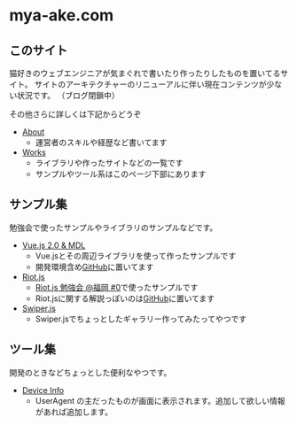 # mya-ake.com

## このサイト

猫好きのウェブエンジニアが気まぐれで書いたり作ったりしたものを置いてるサイト。
サイトのアーキテクチャーのリニューアルに伴い現在コンテンツが少ない状況です。
（ブログ閉鎖中）

その他さらに詳しくは下記からどうぞ

* [About](/about)
  - 運営者のスキルや経歴など書いてます
* [Works](/works)
  - ライブラリや作ったサイトなどの一覧です
  - サンプルやツール系はこのページ下部にあります

## サンプル集

勉強会で使ったサンプルやライブラリのサンプルなどです。

* [Vue.js 2.0 & MDL](https://mya-ake.com/samples/vuejs-spa/)
  - Vue.jsとその周辺ライブラリを使って作ったサンプルです
  - 開発環境含め[GitHub](https://github.com/mya-ake/vuejs-spa-dev-env)に置いてます
* [Riot.js](https://mya-ake.com/samples/riot/todo/)
  - [Riot.js 勉強会 @福岡 #0](http://cdg.connpass.com/event/37038/)で使ったサンプルです
  - Riot.jsに関する解説っぽいのは[GitHub](https://github.com/mya-ake/riotjs-hands-on)に置いてます
* [Swiper.js](https://mya-ake.com/samples/swiper/)
  - Swiper.jsでちょっとしたギャラリー作ってみたってやつです

## ツール集

開発のときなどちょっとした便利なやつです。

* [Device Info](https://mya-ake.com/tools/device-info/)
  - UserAgent の主だったものが画面に表示されます。追加して欲しい情報があれば追加します。
